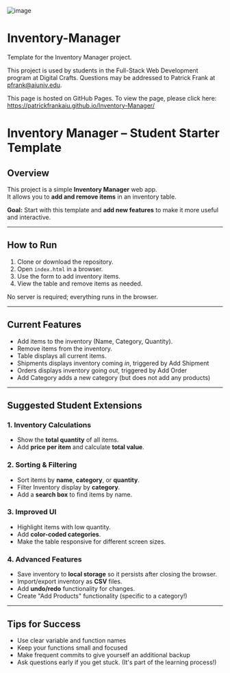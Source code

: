 ![image](https://github.com/PatrickFrankAIU/GradeManagerProject/assets/134087916/b5d814bf-e38f-456f-8f9c-cb5a98fb52fa)

# Inventory-Manager
Template for the Inventory Manager project. 

This project is used by students in the Full-Stack Web Development program at Digital Crafts. Questions may be addressed to Patrick Frank at pfrank@aiuniv.edu. 

This page is hosted on GitHub Pages. To view the page, please click here:
https://patrickfrankaiu.github.io/Inventory-Manager/

# Inventory Manager – Student Starter Template

## Overview
This project is a simple **Inventory Manager** web app.  
It allows you to **add and remove items** in an inventory table.  

**Goal:** Start with this template and **add new features** to make it more useful and interactive.  

---

## How to Run
1. Clone or download the repository.  
2. Open `index.html` in a browser.  
3. Use the form to add inventory items.  
4. View the table and remove items as needed.  

No server is required; everything runs in the browser.  

---

## Current Features
- Add items to the inventory (Name, Category, Quantity).  
- Remove items from the inventory.  
- Table displays all current items.  
- Shipments displays inventory coming *in*, triggered by Add Shipment
- Orders displays inventory going *out*, triggered by Add Order
- Add Category adds a new category (but does not add any products)

---

## Suggested Student Extensions

### 1. Inventory Calculations
- Show the **total quantity** of all items.  
- Add **price per item** and calculate **total value**.  

### 2. Sorting & Filtering
- Sort items by **name**, **category**, or **quantity**.  
- Filter Inventory display by **category**.  
- Add a **search box** to find items by name.  

### 3. Improved UI
- Highlight items with low quantity.  
- Add **color-coded categories**.  
- Make the table responsive for different screen sizes.  

### 4. Advanced Features
- Save inventory to **local storage** so it persists after closing the browser.  
- Import/export inventory as **CSV** files.  
- Add **undo/redo** functionality for changes.  
- Create "Add Products" functionality (specific to a category!)

---

## Tips for Success
- Use clear variable and function names
- Keep your functions small and focused
- Make frequent commits to give yourself an additional backup
- Ask questions early if you get stuck. (It's part of the learning process!)